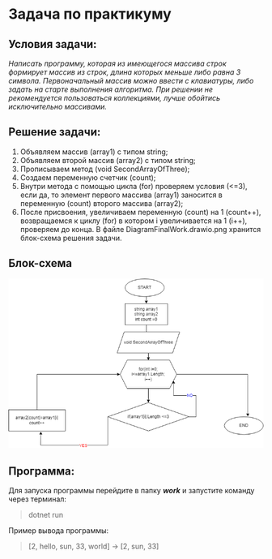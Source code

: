 # Задача по практикуму

## Условия задачи:

_Написать программу, которая из имеющегося массива строк формирует массив из строк, длина которых меньше либо равна 3 символа. Первоначальный массив можно ввести с клавиатуры, либо задать на старте выполнения алгоритма. При решении не рекомендуется пользоваться коллекциями, лучше обойтись исключительно массивами._

## Решение задачи:

1. Объявляем массив (array1) с типом string;
2. Объявляем второй массив (array2) с типом string;
3. Прописываем метод (void SecondArrayOfThree);
4. Создаем переменную счетчик (count);
5. Внутри метода с помощью цикла (for) проверяем условия (<=3), если да, то элемент первого массива (array1) заносится в переменную (count) второго массива (array2);
6. После присвоения, увеличиваем переменную (count) на 1 (count++), возвращаемся к циклу (for) в котором i увеличивается на 1 (i++), проверяем до конца. В файле DiagramFinalWork.drawio.png хранится блок-схема решения задачи.

## Блок-схема

![Блок-схема](DZ.png)

## Программа:

Для запуска программы перейдите в папку  ***work*** и запустите команду через терминал:

> dotnet run 

Пример вывода программы:

> [2, hello, sun, 33, world] -> [2, sun, 33]
